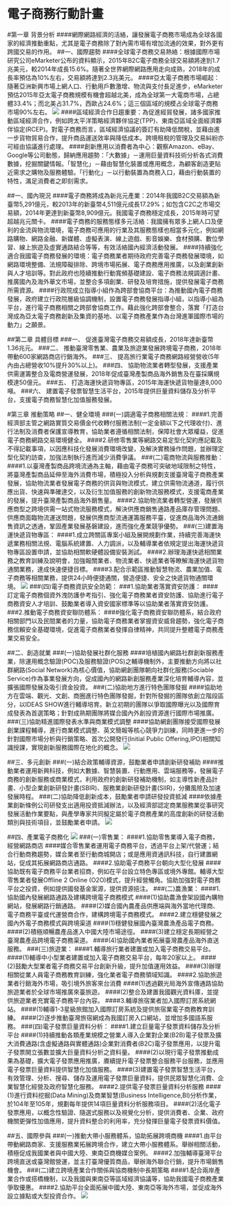 # 電子商務行動計畫

#第一章  背景分析
####網際網路經濟的活絡，讓發展電子商務市場成為全球各國家的經濟推動重點，尤其是電子商務除了對內需市場有增加流通的效果，對外更有跨國交易的作用。
##一、國際趨勢 
####全球電子商務交易熱絡：根據國際市場研究公司eMarketer公布的資料顯示，2015年B2C電子商務全球交易額將達到1.7兆美元，較2014年成長15.6%。隨著全世界網際網路應用走向成熟，2018年的成長率預估為10%左右，交易額將達到2.3兆美元。
####亞太電子商務市場崛起：隨著亞洲新興市場上網人口、行動用戶數激增、物流與支付長足進步，eMarketer預估2015年亞太電子商務規模有機會超越北美，成為全球第一大電商市場，占總體33.4%；而北美占31.7%，西歐占24.6%；這三個區域的規模占全球電子商務市場90%左右。
![](區域.png)
####區域經濟合作日趨重要：為促進經貿發展，諸多國家推動區域經濟合作，例如跨太平洋策略經濟夥伴協定(TPP)、東南亞區域全面經濟夥伴協定(RCEP)。對電子商務而言，區域經濟協議的簽訂有助降低關稅，並藉由進一步貨物貿易合作，提升商品運送效率與降低成本。跨境租稅的管理及交易糾紛亦可經由協議進行處理。
####創新應用以消費者為中心：觀察Amazon、eBay、Google等公司動態，歸納應用趨勢：「大數據」－運用巨量資料技術分析各式消費數據，挖掘關鍵情報。「智慧化」－藉由智慧化裝置或應用概念，為顧客創造更貼近需求之購物及服務體驗。「行動化」－以行動裝置為商務入口，藉由行動裝置的特性，滿足消費者之即刻需求。

##一、國內現況 
####電子商務將成為新兆元產業：2014年我國B2C交易額為新臺幣5,291億元，較2013年的新臺幣4,511億元成長17.29%；如包含C2C之市場交易額，2014年更達到新臺幣8,909億元。我國電子商務穩定成長，2015年時可望超越兆元關卡。
####電子商務的服務態樣多元活絡：我國擁有眾多上網人口及便利的金流與物流環境，電子商務可應用的行業及其服務態樣也相當多元化，例如網路購物、網路金融、新媒體、虛擬表演、線上遊戲、影音娛樂、食材預購、數位學習、線上旅遊及虛實通路結合等等，有效活絡國內經濟活動發展。
####持續強化適合我國電子商務發展的環境：電子商務業者期待政府完善電子商務發展環境，如網路環境整備、法規障礙排除、跨境市場拓展、電子商務應用推廣，以及創業創新與人才培訓等。對此政府也陸續推動行動寬頻基礎建設、電子商務法規調適計畫、推廣國內及海外華文市場，並整合多項創業、研發及培育措施，提供發展電子商務所需資源。
####行政院成立指導小組作為跨部會協商平台：為推動國內電子商務發展，政府建立行政院層級協調機制，設置電子商務發展指導小組，以指導小組為平台，進行電子商務相關之跨部會協商工作。藉此強化跨部會整合，落實「打造台灣成為亞太電子商務創新及集資的基地、以電子商務產業作為台灣進軍國際市場的動力」之願景。

##第二章  具體目標
###一、	促進臺灣電子商務交易額成長，2018年達新臺幣1.36兆元。
###二、	推動臺灣零售業、農業及旅遊業發展跨境電子商務，2018年帶動600家網路商店行銷海外。
###三、	提高旅行業電子商務網路經營營收(5年內由占總營收10%提升30%以上)。
###四、	協助物流業者轉型發展，支援產業供需運籌整合及電商營運發展，2018年促成臺灣產製商品海外銷售及在臺採購規模達50億元。
###五、	打造海運快遞貨物專區，2015年海運快遞貨物量達8,000噸。
###六、	建置電子發票智慧生活平台，2015年提供巨量資料儲存及分析平台，支援電子商務智慧化加值服務發展。

#第三章  推動策略
##一、健全環境
###(一)調適電子商務相關法規：
####1.完善經濟部主管之網路實質交易價金代收轉付服務法制(一定金額以下之代理收付)、進行法制及消費者保護宣導教育，協助業者遵循相關法制，保障社會大眾權益，促進電子商務網路交易環境健全。
####2.研修零售業等網路交易定型化契約應記載及不得記載事項，以因應科技化發展消費環境改變，及解決實務操作問題，並辦理定型化契約訪查，加強法制執行進而減少消費爭議。
###(二)電商物流與服務推動： 
####1.以臺灣產製商品跨境流通為主軸，藉由電子商務可突破地域限制之特性，將臺灣產製商品延伸至海外消費市場，積極投入分析與規劃支援臺灣電子商務產業發展，協助物流業者發展電子商務的供貨與物流模式，建立供需物流通道，履行供應出貨、快速與準確達交，以及衍生加值服務的創新物流服務模式，支援電商產業的發展，提升臺灣產製商品海外銷售量。
####2.協助物流業者轉型營運，發展供應商型之跨境供需一站式物流服務模式，解決供應商銷售通路產品庫存管理問題、供應商面臨物流運送問題，發展供應商型流通運籌服務平臺，促進商品海外流通銷售資訊之透通，鞏固產業發展基磐建設，進而強化產業競爭優勢。
###(三)建置海運快遞貨物專區： 
####1.成立跨關區專案小組及展開規劃作業，持續完善海運快遞業務相關法規、電腦系統建置、人力調派，以及輔導業者依規定提出海運快遞貨物專區設置申請，並協助相關軟硬體設備安裝測試。
####2.辦理海運快遞相關業務之教育訓練及說明會，加強報關業者、物流業者、快遞業者等瞭解海運快遞貨物通關業務，達成快速便捷目標。
####3.配合示範區推動智慧物流、農業加值、電子商務等相關業務，提供24小時便捷通關，營造便捷、安全之快遞貨物通關環境。
![](海快專區重點.png)
###(四)電子商務資訊安全防範： 
###1.協助業者落實資安防護：
####訂定電子商務個資外洩防護參考指引、強化電子商務業者資安防護、協助進行電子商務資安人才培訓、鼓勵業者導入資安國家標準等以協助業者落實資安防護。
###2.推動電子商務資安聯防體系：
####強化電子商務資安聯防體系，結合政府相關部門以及民間業者的力量，協助電子商務業者掌握資安威脅趨勢，強化電子商務信賴安全基礎環境，促進電子商務業者發揮自律精神，共同提升整體電子商務產業交易安全。

##二、創造就業 
###(一)協助發展社群化服務
####培植國內網路社群創新服務產業，除運用概念驗證(POC)及服務驗證(POS)之輔導機制外，主要推動方向將以社群網路(Social Network)為核心價值，協助網創團隊朝向社群化服務(Sociable Service)作為事業發展方向，促成國內的網路新創服務產業深化培育輔導內容，並擴張國際發展及吸引資金投資。
###(二)協助地方進行特色團隊發掘
####協助地方在雲端、觀光、文創、商圈進行特色團隊發掘，針對所發掘的團隊依創立階段區分，以IDEAS SHOW進行輔導培育。新立初期的團隊以爭取國際曝光以及國際育成發表為首選策略；針對成熟期團隊將媒合國內外創投資源進行國際市場推廣。
###(三)協助精進國際發表水準與商業模式調整
####協助網創團隊接受國際發展創業課程輔導，進行商業模式調整、英文簡報等核心競爭力訓練，同時更進一步的針對國際市場分析與行銷策略、首次公開發行(Initial Public Offering,IPO)相關知識授課，實現創新服務國際在地化的概念。
![](創新創業.png)

##三、多元創新 
###(一)結合政策輔導資源，鼓勵業者申請創新研發補助
####推動業者運用新興科技，例如大數據、智慧裝置、行動應用、雲端服務等，發展電子商務的創新服務或商業模式，利用政府的創新研發補助機制，如主導性新產品計畫、小型企業創新研發計畫(SBIR)、服務業創新研發計畫(SIIR)，分攤風險及加速發展時程。
###(二)協助降低創新成本，鼓勵業者申請研發投資抵減
####依據產業創新條例公司研發支出適用投資抵減辦法，以及經濟部認定商業服務業從事研究發展活動作業要點，與產學專家共同擬定屬於電子商務產業的高度創新的研發活動類別與技術項目，並鼓勵業者申請。
![](創新.png)

##四、產業電子商務化
![](傳產.png)
###(一)零售業：
####1.協助零售業導入電子商務，經營網路商店 
####媒合零售業者運用電子商務平台，透過平台上架/代營運；結合行動商務趨勢，媒合業者至行動商城開店；或是應用資通訊科技，自行建置網站，促成其拓展網路商店通路。
####2.協助電子商務平台朝向大型化發展
####協助既有電子商務平台業者招商，例如在平台設立特色專區或境外專館。輔導大型零售業者發展Offline 2 Online (O2O)模式，提升經營觸角。協助加強對電子商務平台之投資，例如提供國發基金案源，提供資源挹注。
###(二)農漁業：
####1.協助國內發展網路通路及建構跨境電子商務模式
####(1)協助農漁會架設國內購物網站，發展網路行銷通路。
####(2)媒合國內農產品供應端與海外當地代理商、電子商務平臺或代運營商合作，建構跨境電子商務模式。
####2.建立穩健發展之國內外電子商務模式與跨境渠道
####(1)穩健發展國內臺灣農漁產品電子商務。
####(2)積極順暢農產品進入中國大陸市場途徑。
####(3)建立穩定長期經營之臺灣農產品跨境電子商務渠道。
####(4)協助國內業者拓展臺灣農產品海外直送服務。
###(三)旅遊業： 
####1.輔導旅行業者建置或加入電子商務交易平台。 
####(1)輔導中小型業者建置或加入電子商務交易平台，每年20家以上。
####(2)鼓勵大型業者電子商務交易平台創新升級，提升加值運用效益。
####(3)辦理相關從業人員電子商務教育訓練，強化業者電子商務領域知識。
####2.協助旅遊業者行銷海外市場，吸引境外旅客來台消費
####(1)透過觀光局海外宣傳通路協助旅遊業者於全球市場推廣來臺旅遊。
####(2)整合及建置我國觀光資料庫，並提供旅遊業者充實電子商務平台內容。
####3.輔導旅宿業者加入國際訂房系統網站。
####(1)輔導1-3星級旅館加入國際訂房系統及提供旅宿業電子商務教育訓練。
####(2)逐步推動臺灣旅宿網成為我國訂房入口網站，並增加多國語系服務。
###(四)電子發票巨量資料分析：
####1.建立巨量電子發票資料儲存及分析平台
####(1)持續推動各類產業規模之營業人導入企業對企業(B2B)電子發票及擴大消費通路(含虛擬通路與實體通路)企業對消費者(B2C)電子發票應用，以提升電子發票開立張數並擴大巨量資料分析之資料量。
####(2)以現行電子發票推動成果為基礎，擴大電子發票應用推廣，賡續提升電子發票整合服務平台服務，並應用電子發票巨量資料提供智慧化加值服務。
####(3)建置電子發票智慧生活平台，有效管理、分析、搜尋、儲存及運用電子發票巨量資料，提供民眾智慧化消費、企業智慧化經營及政府智慧化服務。
####2.提供電子發票巨量資料分析服務
####(1)進行資料挖掘(Data Mining)及商業智慧(Business Intelligence,BI)分析作業，於104年至105年，規劃每年提供14項巨量資料分析服務項目。
####(2)活化電子發票應用，以概念性驗證、隨選式服務以及視覺化分析，提供消費者、企業、政府機關更彈性加值應用，提升資料整合的利用率，充分發揮巨量電子發票資料價值。

##五、國際參與 
###(一)推動大帶小服務體系，協助拓展跨境商機
####1.由平台帶動網路商家、支援服務業拓展跨境合作，建立大帶小服務體系。舉辦相關活動，積極促成我國業者與中國大陸、東南亞商機媒合案例。
####2.加強輔導臺灣平台跨境直送或臺灣館營運，並主打臺灣優質商品，舉辦海外聯合行銷，提升市場銷售機會。
###(二)建立跨境產業合作關係與協商機制中長期策略
####1.配合兩岸產業合作或搭橋機制，以及我國與東南亞等區域經濟協議等，協助我國電子商務產業爭取優惠。
####2.協助平台全面拓展中國大陸、東南亞等海外市場，並促成海外設立據點或大型投資合作。
![](國合.png)
